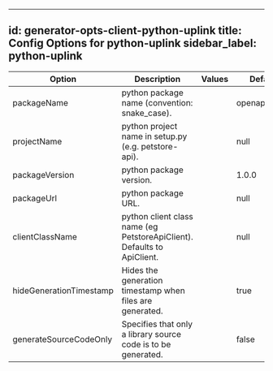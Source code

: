 
---
id: generator-opts-client-python-uplink
title: Config Options for python-uplink
sidebar_label: python-uplink
---

| Option | Description | Values | Default |
| ------ | ----------- | ------ | ------- |
|packageName|python package name (convention: snake_case).| |openapi_client|
|projectName|python project name in setup.py (e.g. petstore-api).| |null|
|packageVersion|python package version.| |1.0.0|
|packageUrl|python package URL.| |null|
|clientClassName|python client class name (eg PetstoreApiClient). Defaults to ApiClient.| |null|
|hideGenerationTimestamp|Hides the generation timestamp when files are generated.| |true|
|generateSourceCodeOnly|Specifies that only a library source code is to be generated.| |false|
